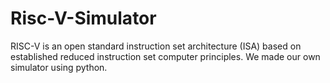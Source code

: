 # Risc-V-Simulator
RISC-V is an open standard instruction set architecture (ISA) based on established reduced instruction set computer principles.
We made our own simulator using python.
